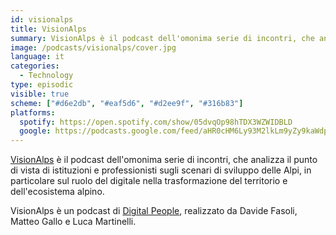 ```yaml
---
id: visionalps
title: VisionAlps
summary: VisionAlps è il podcast dell'omonima serie di incontri, che analizza il punto di vista vista di istituzioni e professionisti sugli scenari di sviluppo delle Alpi, in particolare sul ruolo del digitale nella trasformazione del territorio e dell'ecosistema alpino.
image: /podcasts/visionalps/cover.jpg
language: it
categories:
  - Technology
type: episodic
visible: true
scheme: ["#d6e2db", "#eaf5d6", "#d2ee9f", "#316b83"]
platforms:
  spotify: https://open.spotify.com/show/05dvqOp98hTDX3WZWIDBLD
  google: https://podcasts.google.com/feed/aHR0cHM6Ly93M2lkLm9yZy9kaWdpdGFscGVvcGxlL3BvZGNhc3RzL3Zpc2lvbmFscHMvcnNz
---
```


[VisionAlps](https://www.visionalps.com/) è il podcast dell'omonima serie di incontri, che analizza il punto di vista di istituzioni e professionisti sugli scenari di sviluppo delle Alpi, in particolare sul ruolo del digitale nella trasformazione del territorio e dell'ecosistema alpino.

VisionAlps è un podcast di [Digital People](https://w3id.org/digitalpeople), realizzato da Davide Fasoli, Matteo Gallo e Luca Martinelli.